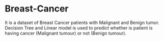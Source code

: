 # Breast-Cancer
It is a dataset of Breast Cancer patients with Malignant and Benign tumor. Decision Tree and Linear model is used to predict whether is patient is having cancer (Malignant tumour) or not (Benign tumour).
